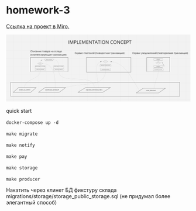 # homework-3

[Ссылка на проект в Miro.](https://miro.com/app/board/uXjVOxUTnHI=/?share_link_id=245702586717)

![image](./concept.png)

quick start

```docker-compose up -d```

```make migrate```

```make notify```

```make pay```

```make storage```

```make producer```

Накатить через клинет БД фикстуру склада 
migrations/storage/storage_public_storage.sql (не придумал более элегантный способ)
